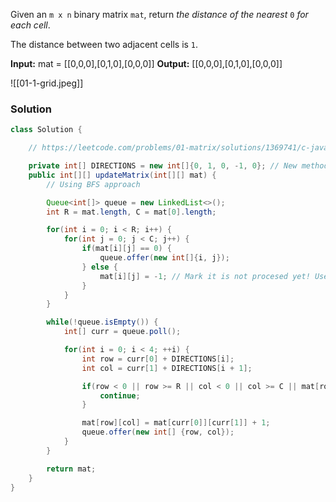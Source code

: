 Given an `m x n` binary matrix `mat`, return _the distance of the nearest_ `0` _for each cell_.

The distance between two adjacent cells is `1`.

**Input:** mat = [[0,0,0],[0,1,0],[0,0,0]]
**Output:** [[0,0,0],[0,1,0],[0,0,0]]

![[01-1-grid.jpeg]]

### Solution
```java
class Solution {

    // https://leetcode.com/problems/01-matrix/solutions/1369741/c-java-python-bfs-dp-solutions-with-picture-clean-concise-o-1-space/

    private int[] DIRECTIONS = new int[]{0, 1, 0, -1, 0}; // New method to calculate the neighbours - 4 directionally
    public int[][] updateMatrix(int[][] mat) {
        // Using BFS approach

        Queue<int[]> queue = new LinkedList<>();
        int R = mat.length, C = mat[0].length;

        for(int i = 0; i < R; i++) {
            for(int j = 0; j < C; j++) {
                if(mat[i][j] == 0) {
                    queue.offer(new int[]{i, j});
                } else {
                    mat[i][j] = -1; // Mark it is not procesed yet! Use any integer other than 0/1
                }
            }
        }

        while(!queue.isEmpty()) {
            int[] curr = queue.poll();

            for(int i = 0; i < 4; ++i) {
                int row = curr[0] + DIRECTIONS[i];
                int col = curr[1] + DIRECTIONS[i + 1];

                if(row < 0 || row >= R || col < 0 || col >= C || mat[row][col] != -1) {
                    continue;
                }

                mat[row][col] = mat[curr[0]][curr[1]] + 1;
                queue.offer(new int[] {row, col});
            }
        }

        return mat;
    }
}
```

